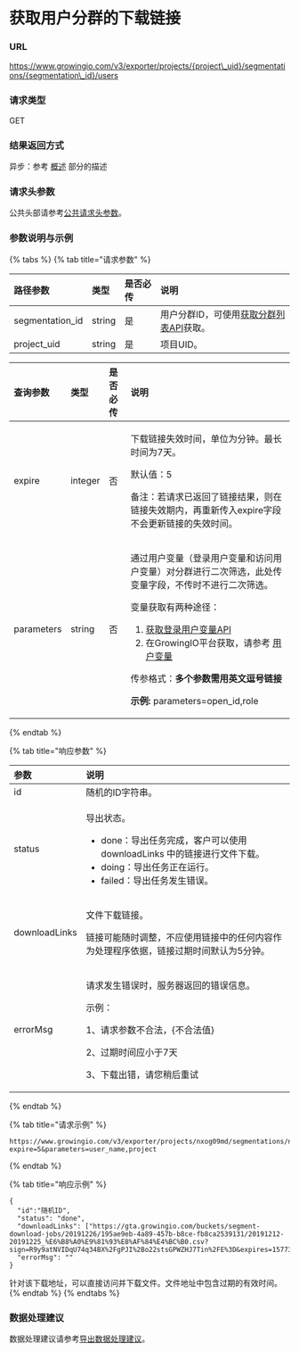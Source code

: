 # 获取用户分群的下载链接

### URL <a id="url"></a>

https://www.growingio.com/v3/exporter/projects/{project\_uid}/segmentations/{segmentation\_id}/users

### 请求类型 <a id="qing-qiu-lei-xing"></a>

GET

### 结果返回方式 <a id="qing-qiu-lei-xing"></a>

异步：参考 [概述](../overview.md) 部分的描述

### 请求头参数 <a id="qing-qiu-tou-can-shu"></a>

公共头部请参考[公共请求头参数](../../authenticate.md)。

### 参数说明与示例 <a id="can-shu-shuo-ming-yu-shi-li"></a>

{% tabs %}
{% tab title="请求参数" %}


| 路径参数 | 类型 | 是否必传 | 说明 |
| :--- | :--- | :--- | :--- |
| segmentation\_id | string | 是 | 用户分群ID，可使用[获取分群列表API](../../statistics-api/definition/get-segm.md)获取。 |
| project\_uid | string | 是 | 项目UID。 |

<table>
  <thead>
    <tr>
      <th style="text-align:left">&#x67E5;&#x8BE2;&#x53C2;&#x6570;</th>
      <th style="text-align:left">&#x7C7B;&#x578B;</th>
      <th style="text-align:left">&#x662F;&#x5426;&#x5FC5;&#x4F20;</th>
      <th style="text-align:left">&#x8BF4;&#x660E;</th>
    </tr>
  </thead>
  <tbody>
    <tr>
      <td style="text-align:left">expire</td>
      <td style="text-align:left">integer</td>
      <td style="text-align:left">&#x5426;</td>
      <td style="text-align:left">
        <p>&#x4E0B;&#x8F7D;&#x94FE;&#x63A5;&#x5931;&#x6548;&#x65F6;&#x95F4;&#xFF0C;&#x5355;&#x4F4D;&#x4E3A;&#x5206;&#x949F;&#x3002;&#x6700;&#x957F;&#x65F6;&#x95F4;&#x4E3A;7&#x5929;&#x3002;</p>
        <p>&#x9ED8;&#x8BA4;&#x503C;&#xFF1A;5</p>
        <p>&#x5907;&#x6CE8;&#xFF1A;&#x82E5;&#x8BF7;&#x6C42;&#x5DF2;&#x8FD4;&#x56DE;&#x4E86;&#x94FE;&#x63A5;&#x7ED3;&#x679C;&#xFF0C;&#x5219;&#x5728;&#x94FE;&#x63A5;&#x5931;&#x6548;&#x671F;&#x5185;&#xFF0C;&#x518D;&#x91CD;&#x65B0;&#x4F20;&#x5165;expire&#x5B57;&#x6BB5;&#x4E0D;&#x4F1A;&#x66F4;&#x65B0;&#x94FE;&#x63A5;&#x7684;&#x5931;&#x6548;&#x65F6;&#x95F4;&#x3002;</p>
      </td>
    </tr>
    <tr>
      <td style="text-align:left">parameters</td>
      <td style="text-align:left">string</td>
      <td style="text-align:left">&#x5426;</td>
      <td style="text-align:left">
        <p>&#x901A;&#x8FC7;&#x7528;&#x6237;&#x53D8;&#x91CF;&#xFF08;&#x767B;&#x5F55;&#x7528;&#x6237;&#x53D8;&#x91CF;&#x548C;&#x8BBF;&#x95EE;&#x7528;&#x6237;&#x53D8;&#x91CF;&#xFF09;&#x5BF9;&#x5206;&#x7FA4;&#x8FDB;&#x884C;&#x4E8C;&#x6B21;&#x7B5B;&#x9009;&#xFF0C;&#x6B64;&#x5904;&#x4F20;&#x53D8;&#x91CF;&#x5B57;&#x6BB5;&#xFF0C;&#x4E0D;&#x4F20;&#x65F6;&#x4E0D;&#x8FDB;&#x884C;&#x4E8C;&#x6B21;&#x7B5B;&#x9009;&#x3002;</p>
        <p>&#x53D8;&#x91CF;&#x83B7;&#x53D6;&#x6709;&#x4E24;&#x79CD;&#x9014;&#x5F84;&#xFF1A;</p>
        <ol>
          <li><a href="../../project-manage/get-loginvar.md">&#x83B7;&#x53D6;&#x767B;&#x5F55;&#x7528;&#x6237;&#x53D8;&#x91CF;API</a>
          </li>
          <li>&#x5728;GrowingIO&#x5E73;&#x53F0;&#x83B7;&#x53D6;&#xFF0C;&#x8BF7;&#x53C2;&#x8003;
            <a
            href="../../../../product-manual/datacenter/datamanage/variable/user.md">&#x7528;&#x6237;&#x53D8;&#x91CF;</a>
          </li>
        </ol>
        <p>&#x4F20;&#x53C2;&#x683C;&#x5F0F;&#xFF1A;<b>&#x591A;&#x4E2A;&#x53C2;&#x6570;&#x9700;&#x7528;&#x82F1;&#x6587;&#x9017;&#x53F7;&#x94FE;&#x63A5;</b>
        </p>
        <p><b>&#x793A;&#x4F8B;: </b>parameters=open_id,role</p>
      </td>
    </tr>
  </tbody>
</table>
{% endtab %}

{% tab title="响应参数" %}
<table>
  <thead>
    <tr>
      <th style="text-align:left">&#x53C2;&#x6570;</th>
      <th style="text-align:left">&#x8BF4;&#x660E;</th>
    </tr>
  </thead>
  <tbody>
    <tr>
      <td style="text-align:left">id</td>
      <td style="text-align:left">&#x968F;&#x673A;&#x7684;ID&#x5B57;&#x7B26;&#x4E32;&#x3002;</td>
    </tr>
    <tr>
      <td style="text-align:left">status</td>
      <td style="text-align:left">
        <p>&#x5BFC;&#x51FA;&#x72B6;&#x6001;&#x3002;</p>
        <ul>
          <li>done&#xFF1A;&#x5BFC;&#x51FA;&#x4EFB;&#x52A1;&#x5B8C;&#x6210;&#xFF0C;&#x5BA2;&#x6237;&#x53EF;&#x4EE5;&#x4F7F;&#x7528;
            downloadLinks &#x4E2D;&#x7684;&#x94FE;&#x63A5;&#x8FDB;&#x884C;&#x6587;&#x4EF6;&#x4E0B;&#x8F7D;&#x3002;</li>
          <li>doing&#xFF1A;&#x5BFC;&#x51FA;&#x4EFB;&#x52A1;&#x6B63;&#x5728;&#x8FD0;&#x884C;&#x3002;</li>
          <li>failed&#xFF1A;&#x5BFC;&#x51FA;&#x4EFB;&#x52A1;&#x53D1;&#x751F;&#x9519;&#x8BEF;&#x3002;</li>
        </ul>
      </td>
    </tr>
    <tr>
      <td style="text-align:left">downloadLinks</td>
      <td style="text-align:left">
        <p>&#x6587;&#x4EF6;&#x4E0B;&#x8F7D;&#x94FE;&#x63A5;&#x3002;</p>
        <p>&#x94FE;&#x63A5;&#x53EF;&#x80FD;&#x968F;&#x65F6;&#x8C03;&#x6574;&#xFF0C;&#x4E0D;&#x5E94;&#x4F7F;&#x7528;&#x94FE;&#x63A5;&#x4E2D;&#x7684;&#x4EFB;&#x4F55;&#x5185;&#x5BB9;&#x4F5C;&#x4E3A;&#x5904;&#x7406;&#x7A0B;&#x5E8F;&#x4F9D;&#x636E;&#xFF0C;&#x94FE;&#x63A5;&#x8FC7;&#x671F;&#x65F6;&#x95F4;&#x9ED8;&#x8BA4;&#x4E3A;5&#x5206;&#x949F;&#x3002;</p>
      </td>
    </tr>
    <tr>
      <td style="text-align:left">errorMsg</td>
      <td style="text-align:left">
        <p>&#x8BF7;&#x6C42;&#x53D1;&#x751F;&#x9519;&#x8BEF;&#x65F6;&#xFF0C;&#x670D;&#x52A1;&#x5668;&#x8FD4;&#x56DE;&#x7684;&#x9519;&#x8BEF;&#x4FE1;&#x606F;&#x3002;</p>
        <p>&#x793A;&#x4F8B;&#xFF1A;</p>
        <p>1&#x3001;&#x8BF7;&#x6C42;&#x53C2;&#x6570;&#x4E0D;&#x5408;&#x6CD5;&#xFF0C;{&#x4E0D;&#x5408;&#x6CD5;&#x503C;}</p>
        <p>2&#x3001;&#x8FC7;&#x671F;&#x65F6;&#x95F4;&#x5E94;&#x5C0F;&#x4E8E;7&#x5929;</p>
        <p>3&#x3001;&#x4E0B;&#x8F7D;&#x51FA;&#x9519;&#xFF0C;&#x8BF7;&#x60A8;&#x7A0D;&#x540E;&#x91CD;&#x8BD5;</p>
      </td>
    </tr>
  </tbody>
</table>
{% endtab %}

{% tab title="请求示例" %}


```text
https://www.growingio.com/v3/exporter/projects/nxog09md/segmentations/nP2lpkX9/users?expire=5&parameters=user_name,project
```
{% endtab %}

{% tab title="响应示例" %}


```text
{
  "id":"随机ID",
  "status": "done",
  "downloadLinks": ["https://gta.growingio.com/buckets/segment-download-jobs/20191226/195ae9eb-4a89-457b-b8ce-fb8ca2539131/20191212-20191225_%E6%B8%A0%E9%81%93%E8%AF%84%E4%BC%B0.csv?sign=R9y9atNVIDqU74q34BX%2FgPJI%2Bo22stsGPWZHJ7Tin%2FE%3D&expires=1577344409140"],
  "errorMsg": ""
}
```

针对该下载地址，可以直接访问并下载文件。文件地址中包含过期的有效时间。
{% endtab %}
{% endtabs %}

### 数据处理建议

数据处理建议请参考[导出数据处理建议](../../originaldata-export-v2/exportsuggest.md)。

